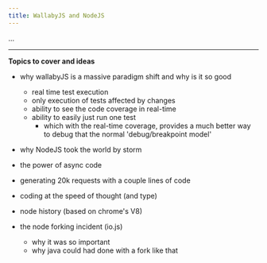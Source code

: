 ```yaml
---
title: WallabyJS and NodeJS
---
```


...

---

**Topics to cover and ideas**

 - why wallabyJS is a massive paradigm shift and why is it so good
     - real time test execution
     - only execution of tests affected by changes
     - ability to see the code coverage in real-time
     - ability to easily just run one test
         - which with the real-time coverage, provides a much better way to debug that the normal 'debug/breakpoint model'

 - why NodeJS took the world by storm
 - the power of async code
 - generating 20k requests with a couple lines of code
 - coding at the speed of thought (and type)
 - node history (based on chrome's V8)
 - the node forking incident (io.js)
    - why it was so important
    - why java could had done with a fork like that